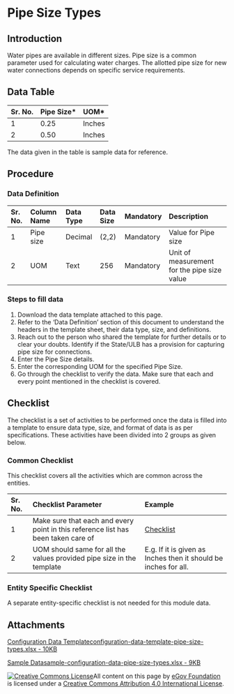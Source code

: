 # Pipe Size Types

## Introduction <a id="introduction"></a>

Water pipes are available in different sizes. Pipe size is a common parameter used for calculating water charges. The allotted pipe size for new water connections depends on specific service requirements.

## Data Table <a id="data-table"></a>

| Sr. No. | Pipe Size\* | UOM\* |
| :--- | :--- | :--- |
| 1 | 0.25 | Inches |
| 2 | 0.50 | Inches |

The data given in the table is sample data for reference.

## Procedure <a id="procedure"></a>

### Data Definition <a id="data-definition"></a>

| Sr. No. | Column Name | Data Type | Data Size | Mandatory | Description |
| :--- | :--- | :--- | :--- | :--- | :--- |
| 1 | Pipe size | Decimal | \(2,2\) | Mandatory | Value for Pipe size |
| 2 | UOM | Text | 256 | Mandatory | Unit of measurement for the pipe size value |

### Steps to fill data <a id="steps-to-fill-data"></a>

1. Download the data template attached to this page.
2. Refer to the ‘Data Definition’ section of this document to understand the headers in the template sheet, their data type, size, and definitions.
3. Reach out to the person who shared the template for further details or to clear your doubts. Identify if the State/ULB has a provision for capturing pipe size for connections.
4. Enter the Pipe Size details.
5. Enter the corresponding UOM for the specified Pipe Size.
6. Go through the checklist to verify the data. Make sure that each and every point mentioned in the checklist is covered.

## Checklist <a id="checklist"></a>

The checklist is a set of activities to be performed once the data is filled into a template to ensure data type, size, and format of data is as per specifications. These activities have been divided into 2 groups as given below.

### Common Checklist <a id="common-checklist"></a>

This checklist covers all the activities which are common across the entities.

| Sr. No. | Checklist Parameter | Example |
| :--- | :--- | :--- |
| 1 | Make sure that each and every point in this reference list has been taken care of | ​[Checklist](https://docs.digit.org/configure-digit/configuring-master-data-templates/module-setup/common-config/checklist)​ |
| 2 | UOM should same for all the values provided pipe size in the template | E.g. If it is given as Inches then it should be inches for all. |

### Entity Specific Checklist <a id="entity-specific-checklist"></a>

A separate entity-specific checklist is not needed for this module data.

## Attachments <a id="attachments"></a>

[Configuration Data Templateconfiguration-data-template-pipe-size-types.xlsx - 10KB](https://firebasestorage.googleapis.com/v0/b/gitbook-28427.appspot.com/o/assets%2F-MERG_iQW5oN4ukgXP8K%2Fsync%2F564ef13f676fe625346e7320710b5501e484f077.xlsx?generation=1602050613733986&alt=media)

[Sample Datasample-configuration-data-pipe-size-types.xlsx - 9KB](https://firebasestorage.googleapis.com/v0/b/gitbook-28427.appspot.com/o/assets%2F-MERG_iQW5oN4ukgXP8K%2Fsync%2Ff949cb1d975a212fb8cab691c37f2b41320f6c07.xlsx?generation=1602050613990408&alt=media)



 [![Creative Commons License](https://i.creativecommons.org/l/by/4.0/80x15.png)](http://creativecommons.org/licenses/by/4.0/)All content on this page by [eGov Foundation ](https://egov.org.in/)is licensed under a [Creative Commons Attribution 4.0 International License](http://creativecommons.org/licenses/by/4.0/).

